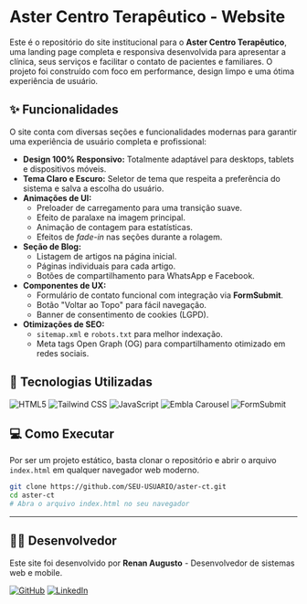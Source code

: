 # Aster Centro Terapêutico - Website

Este é o repositório do site institucional para o **Aster Centro Terapêutico**, uma landing page completa e responsiva desenvolvida para apresentar a clínica, seus serviços e facilitar o contato de pacientes e familiares. O projeto foi construído com foco em performance, design limpo e uma ótima experiência de usuário.

## ✨ Funcionalidades

O site conta com diversas seções e funcionalidades modernas para garantir uma experiência de usuário completa e profissional:

-   **Design 100% Responsivo:** Totalmente adaptável para desktops, tablets e dispositivos móveis.
-   **Tema Claro e Escuro:** Seletor de tema que respeita a preferência do sistema e salva a escolha do usuário.
-   **Animações de UI:**
    -   Preloader de carregamento para uma transição suave.
    -   Efeito de paralaxe na imagem principal.
    -   Animação de contagem para estatísticas.
    -   Efeitos de *fade-in* nas seções durante a rolagem.
-   **Seção de Blog:**
    -   Listagem de artigos na página inicial.
    -   Páginas individuais para cada artigo.
    -   Botões de compartilhamento para WhatsApp e Facebook.
-   **Componentes de UX:**
    -   Formulário de contato funcional com integração via **FormSubmit**.
    -   Botão "Voltar ao Topo" para fácil navegação.
    -   Banner de consentimento de cookies (LGPD).
-   **Otimizações de SEO:**
    -   `sitemap.xml` e `robots.txt` para melhor indexação.
    -   Meta tags Open Graph (OG) para compartilhamento otimizado em redes sociais.

## 🚀 Tecnologias Utilizadas

<p align="left">
  <img src="https://img.shields.io/badge/HTML5-E34F26?style=for-the-badge&logo=html5&logoColor=white" alt="HTML5"/>
  <img src="https://img.shields.io/badge/Tailwind_CSS-38B2AC?style=for-the-badge&logo=tailwind-css&logoColor=white" alt="Tailwind CSS"/>
  <img src="https://img.shields.io/badge/JavaScript-F7DF1E?style=for-the-badge&logo=javascript&logoColor=black" alt="JavaScript"/>
  <img src="https://img.shields.io/badge/Embla_Carousel-Framework_Agnostic-orange?style=for-the-badge" alt="Embla Carousel"/>
  <img src="https://img.shields.io/badge/FormSubmit-Public_Endpoint-blue?style=for-the-badge" alt="FormSubmit"/>
</p>

## 💻 Como Executar

Por ser um projeto estático, basta clonar o repositório e abrir o arquivo `index.html` em qualquer navegador web moderno.

```bash
git clone https://github.com/SEU-USUARIO/aster-ct.git
cd aster-ct
# Abra o arquivo index.html no seu navegador
```

---

## 👨‍💻 Desenvolvedor

Este site foi desenvolvido por **Renan Augusto** - Desenvolvedor de sistemas web e mobile.

<p align="left">
  <a href="https://github.com/renanfrontend" target="_blank"><img src="https://img.shields.io/badge/GitHub-181717?style=for-the-badge&logo=github&logoColor=white" alt="GitHub"/></a>
  <a href="https://linkedin.com/in/renan-augusto-santos" target="_blank"><img src="https://img.shields.io/badge/LinkedIn-0A66C2?style=for-the-badge&logo=linkedin&logoColor=white" alt="LinkedIn"/></a>
</p>